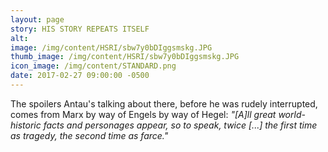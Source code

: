 ```yaml
---
layout: page
story: HIS STORY REPEATS ITSELF
alt:
image: /img/content/HSRI/sbw7y0bDIggsmskg.JPG
thumb_image: /img/content/HSRI/sbw7y0bDIggsmskg.JPG
icon_image: /img/content/STANDARD.png
date: 2017-02-27 09:00:00 -0500
---
```


The spoilers Antau's talking about there, before he was rudely interrupted, comes from Marx by way of Engels by way of Hegel: *"[A]ll great world-historic facts and personages appear, so to speak, twice [...] the first time as tragedy, the second time as farce."*
